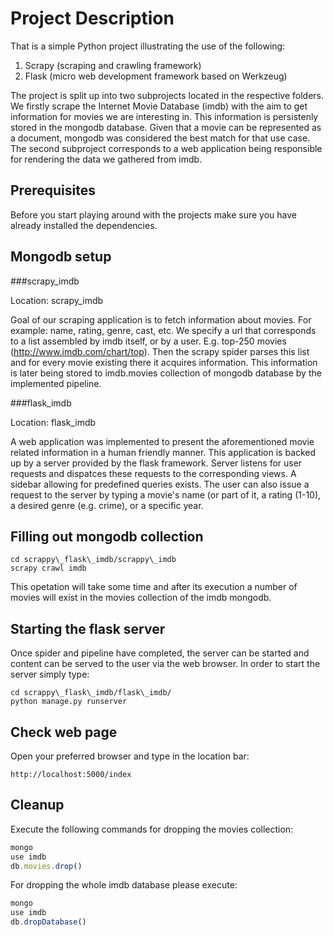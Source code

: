Project Description
===================
That is a simple Python project illustrating the use of the following:

1. Scrapy (scraping and crawling framework)
1. Flask (micro web development framework based on Werkzeug)

The project is split up into two subprojects located in the respective folders.
We firstly scrape the Internet Movie Database (imdb) with the aim to get
information for movies we are interesting in. This information is persistenly
stored in the mongodb database. Given that a movie can be represented as a
document, mongodb was considered the best match for that use case. The second
subproject corresponds to a web application being responsible for rendering the
data we gathered from imdb.

Prerequisites
-------------
Before you start playing around with the projects make sure you have already
installed the dependencies.

Mongodb setup
-------------

###scrapy\_imdb

Location: scrapy\_imdb

Goal of our scraping application is to fetch information about movies. For
example: name, rating, genre, cast, etc. We specify a url that corresponds to a
list assembled by imdb itself, or by a user. E.g. top-250 movies
(http://www.imdb.com/chart/top). Then the scrapy spider parses this list and for
every movie existing there it acquires information. This information is later
being stored to imdb.movies collection of mongodb database by the implemented
pipeline.

###flask\_imdb

Location: flask\_imdb

A web application was implemented to present the aforementioned movie related
information in a human friendly manner. This application is backed up by a
server provided by the flask framework. Server listens for user requests and
dispatces these requests to the corresponding views. A sidebar allowing for
predefined queries exists. The user can also issue a request to the server by
typing a movie's name (or part of it, a rating (1-10), a desired genre (e.g.
crime), or a specific year.

Filling out mongodb collection
------------------------------
```
cd scrappy\_flask\_imdb/scrappy\_imdb
scrapy crawl imdb
```

This opetation will take some time and after its execution a number of movies
will exist in the movies collection of the imdb mongodb.

Starting the flask server
-------------------------
Once spider and pipeline have completed, the server can be started and content
can be served to the user via the web browser. In order to start the server
simply type:

```
cd scrappy\_flask\_imdb/flask\_imdb/
python manage.py runserver
```

Check web page
--------------
Open your preferred browser and type in the location bar:
```
http://localhost:5000/index
```

Cleanup
-------
Execute the following commands for dropping the movies collection:
```javascript
mongo
use imdb
db.movies.drop()
```

For dropping the whole imdb database please execute:
```javascript
mongo
use imdb
db.dropDatabase()
```
